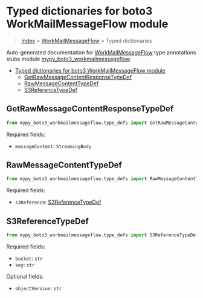 # Typed dictionaries for boto3 WorkMailMessageFlow module

> [Index](..) > [WorkMailMessageFlow](.) > Typed dictionaries

Auto-generated documentation for
[WorkMailMessageFlow](https://boto3.amazonaws.com/v1/documentation/api/1.17.72/reference/services/workmailmessageflow.html#WorkMailMessageFlow)
type annotations stubs module
[mypy_boto3_workmailmessageflow](https://pypi.org/project/mypy-boto3-workmailmessageflow/).

- [Typed dictionaries for boto3 WorkMailMessageFlow module](#typed-dictionaries-for-boto3-workmailmessageflow-module)
  - [GetRawMessageContentResponseTypeDef](#getrawmessagecontentresponsetypedef)
  - [RawMessageContentTypeDef](#rawmessagecontenttypedef)
  - [S3ReferenceTypeDef](#s3referencetypedef)

## GetRawMessageContentResponseTypeDef

```python
from mypy_boto3_workmailmessageflow.type_defs import GetRawMessageContentResponseTypeDef
```

Required fields:

- `messageContent`: `StreamingBody`

## RawMessageContentTypeDef

```python
from mypy_boto3_workmailmessageflow.type_defs import RawMessageContentTypeDef
```

Required fields:

- `s3Reference`: [S3ReferenceTypeDef](./type_defs.md#s3referencetypedef)

## S3ReferenceTypeDef

```python
from mypy_boto3_workmailmessageflow.type_defs import S3ReferenceTypeDef
```

Required fields:

- `bucket`: `str`
- `key`: `str`

Optional fields:

- `objectVersion`: `str`
